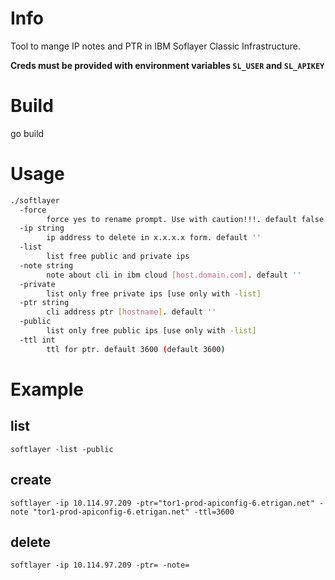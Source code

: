 # Info
Tool to mange IP notes and PTR in IBM Soflayer Classic Infrastructure.

__Creds must be provided with environment variables `SL_USER` and `SL_APIKEY`__

# Build
go build

# Usage

```bash
./softlayer
  -force
    	force yes to rename prompt. Use with caution!!!. default false
  -ip string
    	ip address to delete in x.x.x.x form. default ''
  -list
    	list free public and private ips
  -note string
    	note about cli in ibm cloud [host.domain.com]. default ''
  -private
    	list only free private ips [use only with -list]
  -ptr string
    	cli address ptr [hostname]. default ''
  -public
    	list only free public ips [use only with -list]
  -ttl int
    	ttl for ptr. default 3600 (default 3600)
```

# Example
## list
```
softlayer -list -public 
```
## create 
```
softlayer -ip 10.114.97.209 -ptr="tor1-prod-apiconfig-6.etrigan.net" -note "tor1-prod-apiconfig-6.etrigan.net" -ttl=3600
```
## delete
```
softlayer -ip 10.114.97.209 -ptr= -note=
```
